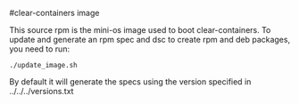 #clear-containers image

This source rpm is the mini-os image used to boot clear-containers. 
To update and generate an rpm spec and dsc to create rpm and deb packages, 
you need to run:

``./update_image.sh``

By default it will generate the specs using the version specified in ../../../versions.txt
